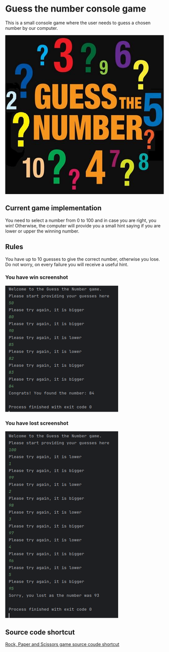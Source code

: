 # Guess the number console game
This is a small console game where the user needs to guess a chosen number by our computer.

![GuessANumberLogo.png](GuessANumberLogo.png)

## Current game implementation
You need to select a number from 0 to 100 and in case you are right, you win! Otherwise, the computer
will provide you a small hint saying if you are lower or upper the winning number.

## Rules
You have up to 10 guesses to give the correct number, otherwise you lose. Do not worry, on every failure
you will receive a useful hint.

### You have win screenshot
![WinGameScreenshot.png](WinGameScreenshot.png)

### You have lost screenshot
![img.LossGameScreenshot](LossGameScreenshot.png)

## Source code shortcut
[Rock, Paper and Scissors game source coude shortcut](GuessTheNumber.java)
